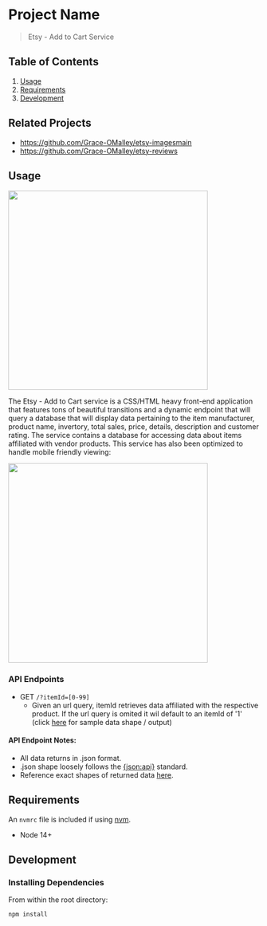 # Project Name

> Etsy - Add to Cart Service

## Table of Contents

1. [Usage](#Usage)
1. [Requirements](#requirements)
1. [Development](#development)

## Related Projects

  - https://github.com/Grace-OMalley/etsy-imagesmain
  - https://github.com/Grace-OMalley/etsy-reviews

## Usage

<img src="http://drive.google.com/file/d/1J-HabLBJBc6C_OXqJay3Mv7vmmitItc6/preview" width="400"></img>

The Etsy - Add to Cart service is a CSS/HTML heavy front-end application that features tons of beautiful transitions and a dynamic endpoint that will query a database that will display data pertaining to the item manufacturer, product name, invertory, total sales, price, details, description and customer rating. The service contains a database for accessing data about items affiliated with vendor products. This service has also been optimized to handle mobile friendly viewing:

<img src="http://drive.google.com/file/d/1szV2xPcXoLVHfmJttu1K1pCcw_dRxerG/preview" width="400"></img>

### API Endpoints
+ GET `/?itemId=[0-99]`
  - Given an url query, itemId retrieves data affiliated with the respective product. If the url query is omited it wil default to an itemId of '1' (click [here](sampleDataAPI.js) for sample data shape / output)

#### API Endpoint Notes:
+ All data returns in .json format.
+ .json shape loosely follows the [{json:api}](https://jsonapi.org/) standard.
+ Reference exact shapes of returned data [here](sampleDataAPI.js).

## Requirements

An `nvmrc` file is included if using [nvm](https://github.com/creationix/nvm).

- Node 14+

## Development

### Installing Dependencies

From within the root directory:

```sh
npm install
```
